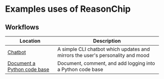 # Examples uses of ReasonChip

## Workflows


| Location | Description |
| -------- | ----------- |
| [Chatbot](./chatbot_adjusting_personality/) | A simple CLI chatbot which updates and mirrors the user's personality and mood |
| [Document a Python code base](./document_code_base/) | Document, comment, and add logging into a Python code base |


